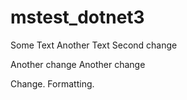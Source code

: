 # mstest_dotnet3


Some Text
Another Text
Second change

Another change
Another change

Change.
Formatting.
